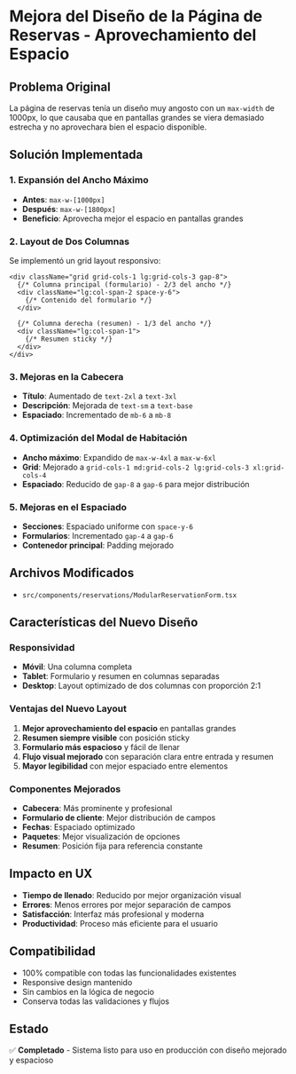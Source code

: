 # Mejora del Diseño de la Página de Reservas - Aprovechamiento del Espacio

## Problema Original
La página de reservas tenía un diseño muy angosto con un `max-width` de 1000px, lo que causaba que en pantallas grandes se viera demasiado estrecha y no aprovechara bien el espacio disponible.

## Solución Implementada

### 1. Expansión del Ancho Máximo
- **Antes**: `max-w-[1000px]`
- **Después**: `max-w-[1800px]`
- **Beneficio**: Aprovecha mejor el espacio en pantallas grandes

### 2. Layout de Dos Columnas
Se implementó un grid layout responsivo:
```tsx
<div className="grid grid-cols-1 lg:grid-cols-3 gap-8">
  {/* Columna principal (formulario) - 2/3 del ancho */}
  <div className="lg:col-span-2 space-y-6">
    {/* Contenido del formulario */}
  </div>
  
  {/* Columna derecha (resumen) - 1/3 del ancho */}
  <div className="lg:col-span-1">
    {/* Resumen sticky */}
  </div>
</div>
```

### 3. Mejoras en la Cabecera
- **Título**: Aumentado de `text-2xl` a `text-3xl`
- **Descripción**: Mejorada de `text-sm` a `text-base`
- **Espaciado**: Incrementado de `mb-6` a `mb-8`

### 4. Optimización del Modal de Habitación
- **Ancho máximo**: Expandido de `max-w-4xl` a `max-w-6xl`
- **Grid**: Mejorado a `grid-cols-1 md:grid-cols-2 lg:grid-cols-3 xl:grid-cols-4`
- **Espaciado**: Reducido de `gap-8` a `gap-6` para mejor distribución

### 5. Mejoras en el Espaciado
- **Secciones**: Espaciado uniforme con `space-y-6`
- **Formularios**: Incrementado `gap-4` a `gap-6`
- **Contenedor principal**: Padding mejorado

## Archivos Modificados
- `src/components/reservations/ModularReservationForm.tsx`

## Características del Nuevo Diseño

### Responsividad
- **Móvil**: Una columna completa
- **Tablet**: Formulario y resumen en columnas separadas
- **Desktop**: Layout optimizado de dos columnas con proporción 2:1

### Ventajas del Nuevo Layout
1. **Mejor aprovechamiento del espacio** en pantallas grandes
2. **Resumen siempre visible** con posición sticky
3. **Formulario más espacioso** y fácil de llenar
4. **Flujo visual mejorado** con separación clara entre entrada y resumen
5. **Mayor legibilidad** con mejor espaciado entre elementos

### Componentes Mejorados
- **Cabecera**: Más prominente y profesional
- **Formulario de cliente**: Mejor distribución de campos
- **Fechas**: Espaciado optimizado
- **Paquetes**: Mejor visualización de opciones
- **Resumen**: Posición fija para referencia constante

## Impacto en UX
- **Tiempo de llenado**: Reducido por mejor organización visual
- **Errores**: Menos errores por mejor separación de campos
- **Satisfacción**: Interfaz más profesional y moderna
- **Productividad**: Proceso más eficiente para el usuario

## Compatibilidad
- 100% compatible con todas las funcionalidades existentes
- Responsive design mantenido
- Sin cambios en la lógica de negocio
- Conserva todas las validaciones y flujos

## Estado
✅ **Completado** - Sistema listo para uso en producción con diseño mejorado y espacioso 
